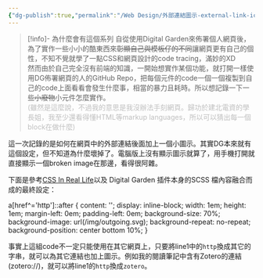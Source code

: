 ```yaml
---
{"dg-publish":true,"permalink":"/Web Design/外部連結圖示-external-link-icon/","title":"外部連結圖示 Append icon to external link","noteIcon":"1","created":"2024-09-14T18:39:24.263+08:00","updated":"2024-09-15T13:21:34.511+08:00"}
---
```



> [!info]- 為什麼會有這個系列
> 自從使用Digital Garden來佈署個人網頁後，為了實作一些小小的酷東西來~~彰顯自己與模板仔的不同~~讓網頁更有自己的個性，不知不覺就學了一點CSS和網頁設計的code tracing，滿妙的XD<br>
> 然而由於自己完全沒有前端的知識，一開始想實作某個功能，就打開一樣使用DG佈署網頁的人的GitHub Repo，把每個元件的code一個一個複製到自己的code上面看看會發生什麼事，相當的暴力且耗時。所以想記錄一下一些~~小廢物~~小元件怎麼實作。<br>
> <font color="#bfbfbf">(雖然是這麼說，不過我的意思是我沒辦法手刻網頁。歸功於建北電資的學長姐，我至少還看得懂HTML等markup languages，所以可以猜出每一個block在做什麼)</font>

這一次記錄的是如何在網頁中的外部連結後面加上一個小圖示。其實DG本來就有這個設定，但不知道為什麼壞掉了。電腦版上沒有顯示圖示就算了，用手機打開就直接顯示一個broken image在那邊，看得很阿雜。

下面是參考[CSS In Real Life](https://css-irl.info/styling-external-links-with-attribute-selectors)以及 Digital Garden 插件本身的SCSS 檔內容融合而成的最終設定：


a[href^='http']::after {
content: '';
display: inline-block;
width: 1em;
height: 1em;
margin-left: 0em;
padding-left: 0em;
background-size: 70%;
background-image: url(/img/outgoing.svg);
background-repeat: no-repeat;
background-position: center bottom 10%;
}



事實上這組code不一定只能使用在其它網頁上，只要將line1中的`http`換成其它的字串，就可以為其它連結也加上圖示。例如我的閱讀筆記中含有Zotero的連結(zotero://)，就可以將line1的`http`換成`zotero`。
